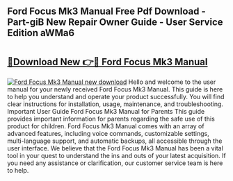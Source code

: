 ## Ford Focus Mk3 Manual Free Pdf Download - Part-giB New Repair Owner Guide - User Service Edition aWMa6

# <h2><a href="http://cf10220.oget.top/?id=Ford+Focus+Mk3+Manual">🔗Download New 👉🔴 Ford Focus Mk3 Manual</a></h2>

[![Ford Focus Mk3 Manual new download](https://i.imgur.com/5g1atiW.png)](http://cf10220.oget.top/?id=Ford+Focus+Mk3+Manual)
Hello and welcome to the user manual for your newly received Ford Focus Mk3 Manual. This guide is here to help you understand and operate your product successfully. You will find clear instructions for installation, usage, maintenance, and troubleshooting. Important User Guide Ford Focus Mk3 Manual for Parents This guide provides important information for parents regarding the safe use of this product for children. Ford Focus Mk3 Manual comes with an array of advanced features, including voice commands, customizable settings, multi-language support, and automatic backups, all accessible through the user interface. We believe that the Ford Focus Mk3 Manual has been a vital tool in your quest to understand the ins and outs of your latest acquisition. If you need any assistance or clarification, our customer service team is here to help.
